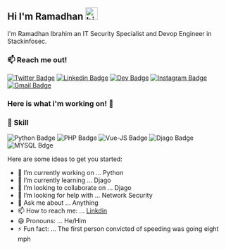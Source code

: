 ## Hi I'm Ramadhan <img src="https://user-images.githubusercontent.com/1303154/88677602-1635ba80-d120-11ea-84d8-d263ba5fc3c0.gif" width="28px" alt="hi">

I'm Ramadhan Ibrahim an IT Security Specialist and Devop Engineer in Stackinfosec.

### :mailbox: Reach me out!

[![Twitter Badge](https://img.shields.io/badge/Twitter-1DA1F2?style=for-the-badge&logo=twitter&logoColor=white)](https://twitter.com/iamramahibrah)
[![Linkedin Badge](https://img.shields.io/badge/LinkedIn-0077B5?style=for-the-badge&logo=linkedin&logoColor=white)](https://www.linkedin.com/in/iamramahibrah/) 
[![Dev Badge](https://img.shields.io/badge/dev.to-0A0A0A?style=for-the-badge&logo=dev.to&logoColor=white)](https://dev.to/iamramahibrah)
[![Instagram Badge](	https://img.shields.io/badge/Instagram-E4405F?style=for-the-badge&logo=instagram&logoColor=white)](https://www.instagram.com/iamramahibrah)
[![Gmail Badge](https://img.shields.io/badge/Gmail-D14836?style=for-the-badge&logo=gmail&logoColor=white)](https://mail.google.com/mail/iamramahibrah@gmail.com)
###  Here is what i'm working on! 👋

### 🚀 Skill
![Python Badge](https://img.shields.io/badge/Python-14354C?style=for-the-badge&logo=python&logoColor=white)
![PHP Badge](https://img.shields.io/badge/PHP-777BB4?style=for-the-badge&logo=php&logoColor=white)
![Vue-JS Badge](https://img.shields.io/badge/Vue.js-35495E?style=for-the-badge&logo=vue.js&logoColor=4FC08D)
![Djago Badge](https://img.shields.io/badge/Django-092E20?style=for-the-badge&logo=django&logoColor=white)
![MYSQL Bdge](https://img.shields.io/badge/MySQL-00000F?style=for-the-badge&logo=mysql&logoColor=whit)


Here are some ideas to get you started:

- 🔭 I’m currently working on ... Python
- 🌱 I’m currently learning ... Djago
- 👯 I’m looking to collaborate on ... Djago
- 🤔 I’m looking for help with ... Network Security
- 💬 Ask me about ... Anything 
- 📫 How to reach me: ... [Linkdin](https://www.linkedin.com/in/iamramahibrah/)
- 😄 Pronouns: ... He/Him
- ⚡ Fun fact: ... The first person convicted of speeding was going eight mph
